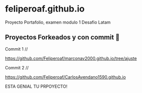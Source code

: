 # feliperoaf.github.io

Proyecto Portafolio, examen modulo 1 Desafio Latam 
## Proyectos Forkeados y con commit 🚀

Commit 1 // 

https://github.com/Feliperoaf/marconav2000.github.io/tree/ajuste

Commit 2 // 

https://github.com/Feliperoaf/CarlosAvendano1590.github.io


ESTA GENIAL TU PRPOYECTO!
